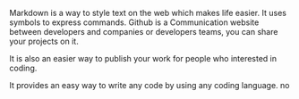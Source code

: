 
Markdown is a way to style text on the web which makes life easier. It uses symbols to express commands. 
Github is a  Communication website between developers and companies or developers teams, you can share your projects on it. 

It is also an easier way to publish your work for people who interested in coding. 

It provides an easy way to write any code by using any coding language. no


